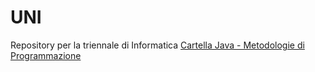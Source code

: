 # UNI
Repository per la triennale di Informatica
[Cartella Java - Metodologie di Programmazione](https://github.com/ajhxia/UNI/tree/main/Esercizi%20-%20Metodologie%20di%20Programmazione)
